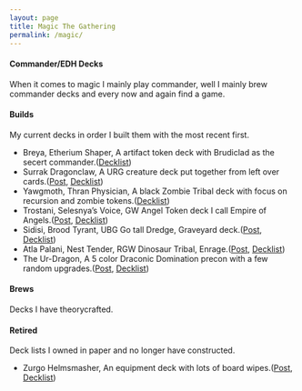 ```yaml
---
layout: page
title: Magic The Gathering
permalink: /magic/
---
```


#### Commander/EDH Decks
When it comes to magic I mainly play commander, well I mainly brew commander decks and every now and again find a game.

#### Builds
My current decks in order I built them with the most recent first.
- <auto-card>Breya, Etherium Shaper</auto-card>, A artifact token deck with Brudiclad as the secert commander.([Decklist](https://www.moxfield.com/decks/lV_GxOuEDkSMd54f2H1Y1w))
- <auto-card>Surrak Dragonclaw</auto-card>, A URG creature deck put together from left over cards.([Post](https://tactictalisman.github.io/2020/08/20/surrak-dragonclaw.html), [Decklist](https://www.moxfield.com/decks/tlLskiCGx0uheZAOzNj5mw))
- <auto-card>Yawgmoth, Thran Physician</auto-card>, A black Zombie Tribal deck with focus on recursion and zombie tokens.([Decklist](https://www.moxfield.com/decks/tToXQsHiMUC3X8uedeePBQ))
- <auto-card>Trostani, Selesnya’s Voice</auto-card>, GW Angel Token deck I call Empire of Angels.([Post](https://tactictalisman.github.io/2020/03/12/empire-of-angels.html), [Decklist](https://www.moxfield.com/decks/tlLskiCGx0uheZAOzNj5mw))
- <auto-card>Sidisi, Brood Tyrant</auto-card>, UBG Go tall Dredge, Graveyard deck.([Post](https://tactictalisman.github.io/2020/10/18/sidisi-dredge.html), [Decklist](https://www.moxfield.com/decks/tlLskiCGx0uheZAOzNj5mw))
- <auto-card>Atla Palani, Nest Tender</auto-card>, RGW Dinosaur Tribal, Enrage.([Post](https://tactictalisman.github.io/2020/04/27/Dinosaur.html), [Decklist](https://www.moxfield.com/decks/J3nAi7YQOkOri7aSujkADA))
- <auto-card>The Ur-Dragon</auto-card>, A 5 color Draconic Domination precon with a few random upgrades.([Post](https://tactictalisman.github.io/2020/08/30/draconic-domination.html), [Decklist](https://www.moxfield.com/decks/evgdJSuILUWiKj3FUzWyRg))

#### Brews
Decks I have theorycrafted.

#### Retired
Deck lists I owned in paper and no longer have constructed.
- <auto-card>Zurgo Helmsmasher</auto-card>, An equipment deck with lots of board wipes.([Post](https://tactictalisman.github.io/2020/08/17/zurgo-worldslayer.html), [Decklist](https://www.moxfield.com/decks/VT6uvkhdRE2lcuGyluU39Q))
